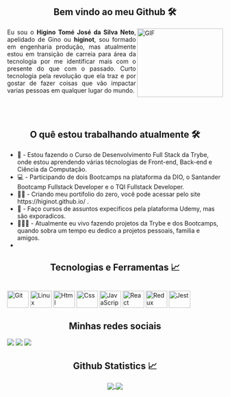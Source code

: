<h2 align="center"> Bem vindo ao meu Github 🛠️ </h2>
<img align="right" alt="GIF" height="160px"  width="200px" src="https://media.giphy.com/media/du3J3cXyzhj75IOgvA/giphy.gif" />
<div align="justify" width="100px"> 
  Eu sou o <strong>Higino Tomé José da Silva Neto</strong>, apelidado de Gino ou <strong>higinot</strong>, sou formado em engenharia produção, mas atualmente estou em transição de carreia para área da tecnologia por me identificar mais com o presente do que com o passado. Curto tecnologia pela revolução que ela traz e por gostar de fazer coisas que vão impactar varias pessoas em qualquer lugar do mundo.
  <br>
  <br>
  <br>
  <br>

</div>

<h2 align="center"> O quê estou trabalhando atualmente 🛠️ </h2>
<ul align="left">
<li>🚀 - Estou fazendo o Curso de Desenvolvimento Full Stack da Trybe, onde estou aprendendo várias técnologias de Front-end, Back-end e Ciência da Computação.</li>
<li>💻 - Participando de dois Bootcamps na plataforma da DIO, o Santander Bootcamp Fullstack Developer e o TQI Fullstack Developer.</li>
<li>🏃🏻 - Criando meu portifolio do zero, você pode acessar pelo site https://higinot.github.io/ .</li>
<li>🧠 - Faço cursos de assuntos expecificos pela plataforma Udemy, mas são exporadicos.</li>
<li>👨🏻‍💻 - Atualmente eu vivo fazendo projetos da Trybe e dos Bootcamps, quando sobra um tempo eu dedico a projetos pessoais, familia e amigos.</li>
<li></li>

</ul>
      
<h2 align="center"> Tecnologias e Ferramentas 📈 </h2>
<div style="display: inline_block"><br>
<img align="center" alt="Git" height="40" width="50" src="https://cdn.jsdelivr.net/gh/devicons/devicon/icons/git/git-original.svg"> 
<img align="center" alt="Linux" height="40" width="50" src="https://cdn.jsdelivr.net/gh/devicons/devicon/icons/linux/linux-original.svg">
<img align="center" alt="Html" height="40" width="50" src="https://cdn.jsdelivr.net/gh/devicons/devicon/icons/html5/html5-plain-wordmark.svg">
<img align="center" alt="Css" height="40" width="50" src="https://cdn.jsdelivr.net/gh/devicons/devicon/icons/css3/css3-plain-wordmark.svg">
<img align="center" alt="JavaScript" height="40" width="50" src="https://cdn.jsdelivr.net/gh/devicons/devicon/icons/javascript/javascript-original.svg">
<img align="center" alt="React" height="40" width="50" src="https://cdn.jsdelivr.net/gh/devicons/devicon/icons/react/react-original-wordmark.svg">
<img align="center" alt="Redux" height="40" width="50" src="https://cdn.jsdelivr.net/gh/devicons/devicon/icons/redux/redux-original.svg">
<img align="center" alt="Jest" height="40" width="50" src="https://cdn.jsdelivr.net/gh/devicons/devicon/icons/jest/jest-plain.svg">
</div>
      
<h2 align="center"> Minhas redes sociais  </h2>
<div>
<a href="https://www.instagram.com/higinot/"><img src="https://img.shields.io/badge/instagram%20@higinot-DD2476?style=for-the-badge&logo=instagram&logoColor=white"/></a>
<a href="https://www.linkedin.com/in/higino-neto-40634491/"><img src="https://img.shields.io/badge/linkedin%20@higino-344E86?style=for-the-badge&logo=linkedin&logoColor=white"/></a>
<a href="engprodhigino@gmail.com"><img src="https://img.shields.io/badge/gmail%20@engprodhigino-c71610?style=for-the-badge&logo=gmail&logoColor=white"/></a>
</div>

<h2 align="center"> Github Statistics 📈 </h2>
  
  <div align="center"> 
     <a href="">
      <img align="center"  src="https://github-readme-stats.vercel.app/api?username=higinot&show_icons=true&theme=tokyonight" />
    </a>
    <a href="">
     <img align="center" src="https://github-readme-stats.vercel.app/api/top-langs/?username=higinot&layout=compact&theme=tokyonight" />
    </a>
</div

